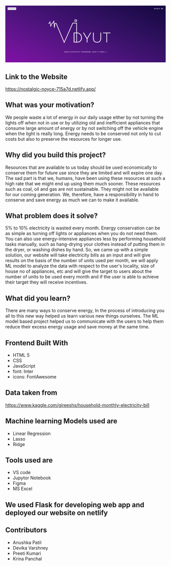 
<p align="center">
  <img  src="main.png">
</p>

##  Link to the Website 
https://nostalgic-noyce-715a7d.netlify.app/

## What was your motivation?
We people waste a lot of energy in our daily usage either by not turning the lights off when not in use or by utilizing old and inefficient appliances that consume large amount of energy or by not switching off the vehicle engine when the light is really long. Energy needs to be conserved not only to cut costs but also to preserve the resources for longer use.

## Why did you build this project?
Resources that are available to us today should be used economically to conserve them for future use since they are limited and will expire one day. The sad part is that we, humans, have been using these resources at such a high rate that we might end up using them much sooner. These resources such as coal, oil and gas are not sustainable. They might not be available for our coming generation. We, therefore, have a responsibility in hand to conserve and save energy as much we can to make it available.

## What problem does it solve?
5% to 10% electricity is wasted every month.
Energy conservation can be as simple as turning off lights or appliances when you do not need them.
You can also use energy-intensive appliances less by performing household tasks manually, 
such as hang-drying your clothes instead of putting them in the dryer, or washing dishes by hand.
So, we came up with a simple solution, our website will take electricity bills as an input and 
will give results on the basis of the number of units used per month, 
we will apply ML model to analyze the data with respect to the user's locality, 
size of house no of appliances, etc and will give the target to users about the number of units to 
be used every month and if the user is able to achieve their target they will receive incentives.

## What did you learn?
There are many ways to conserve energy,  In the process of introducing you all to this new way helped us learn various new things ourselves.
The ML model based project helped us to communicate with the users to help them reduce their excess energy usage and save money at the same time.

## Frontend Built With
- HTML 5
- CSS
- JavaScript
- font: Inter
- icons: FontAwesome

## Data taken from 

https://www.kaggle.com/gireeshs/household-monthly-electricity-bill

## Machine learning Models used are 
- Linear Regression
- Lasso
- Ridge

## Tools used are
- VS code
- Jupytor Notebook
- Figma 
- MS Excel

## We used Flask for developing web app and deployed our website on netlify 

## Contributors
- Anushka Patil
- Devika Varshney
- Preeti Kumari
- Krina Panchal

